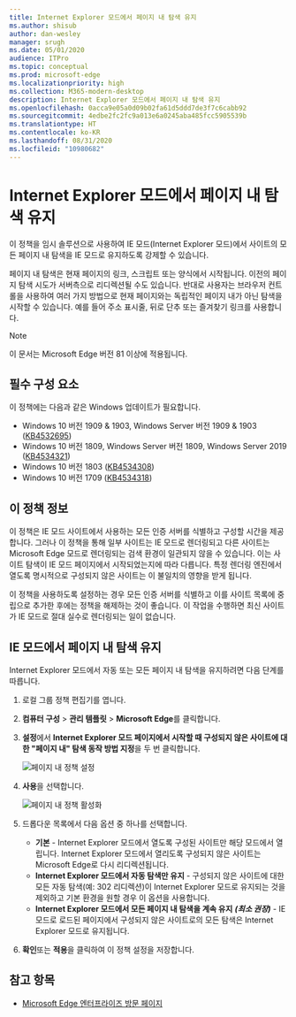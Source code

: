 ```yaml
---
title: Internet Explorer 모드에서 페이지 내 탐색 유지
ms.author: shisub
author: dan-wesley
manager: srugh
ms.date: 05/01/2020
audience: ITPro
ms.topic: conceptual
ms.prod: microsoft-edge
ms.localizationpriority: high
ms.collection: M365-modern-desktop
description: Internet Explorer 모드에서 페이지 내 탐색 유지
ms.openlocfilehash: 0acca9e05a0d09b02fa61d5ddd7de3f7c6cabb92
ms.sourcegitcommit: 4edbe2fc2fc9a013e6a0245aba485fcc5905539b
ms.translationtype: HT
ms.contentlocale: ko-KR
ms.lasthandoff: 08/31/2020
ms.locfileid: "10980682"
---
```

# Internet Explorer 모드에서 페이지 내 탐색 유지

이 정책을 임시 솔루션으로 사용하여 IE 모드(Internet Explorer 모드)에서 사이트의 모든 페이지 내 탐색을 IE 모드로 유지하도록 강제할 수 있습니다.

페이지 내 탐색은 현재 페이지의 링크, 스크립트 또는 양식에서 시작됩니다. 이전의 페이지 탐색 시도가 서버측으로 리디렉션될 수도 있습니다. 반대로 사용자는 브라우저 컨트롤을 사용하여 여러 가지 방법으로 현재 페이지와는 독립적인 페이지 내가 아닌 탐색을 시작할 수 있습니다. 예를 들어 주소 표시줄, 뒤로 단추 또는 즐겨찾기 링크를 사용합니다.

>[!NOTE]
>이 문서는 Microsoft Edge 버전 81 이상에 적용됩니다.

## 필수 구성 요소

이 정책에는 다음과 같은 Windows 업데이트가 필요합니다.

- Windows 10 버전 1909 & 1903, Windows Server 버전 1909 & 1903 ([KB4532695](https://support.microsoft.com/help/4532695))
- Windows 10 버전 1809, Windows Server 버전 1809, Windows Server 2019 ([KB4534321](https://support.microsoft.com/help/4534321))
- Windows 10 버전 1803 ([KB4534308](https://support.microsoft.com/help/4534308))
- Windows 10 버전 1709 ([KB4534318](https://support.microsoft.com/help/4534318))


## 이 정책 정보

이 정책은 IE 모드 사이트에서 사용하는 모든 인증 서버를 식별하고 구성할 시간을 제공합니다. 그러나 이 정책을 통해 일부 사이트는 IE 모드로 렌더링되고 다른 사이트는 Microsoft Edge 모드로 렌더링되는 검색 환경이 일관되지 않을 수 있습니다. 이는 사이트 탐색이 IE 모드 페이지에서 시작되었는지에 따라 다릅니다. 특정 렌더링 엔진에서 열도록 명시적으로 구성되지 않은 사이트는 이 불일치의 영향을 받게 됩니다.

이 정책을 사용하도록 설정하는 경우 모든 인증 서버를 식별하고 이를 사이트 목록에 중립으로 추가한 후에는 정책을 해제하는 것이 좋습니다. 이 작업을 수행하면 최신 사이트가 IE 모드로 절대 실수로 렌더링되는 일이 없습니다.

## IE 모드에서 페이지 내 탐색 유지

Internet Explorer 모드에서 자동 또는 모든 페이지 내 탐색을 유지하려면 다음 단계를 따릅니다.

1. 로컬 그룹 정책 편집기를 엽니다.
2. **컴퓨터 구성** > **관리 템플릿** > **Microsoft Edge**를 클릭합니다.
3. **설정**에서 **Internet Explorer 모드 페이지에서 시작할 때 구성되지 않은 사이트에 대한 "페이지 내" 탐색 동작 방법 지정**을 두 번 클릭합니다.

   ![페이지 내 정책 설정](media/edge-learnmore-inpage-nav/learnmore-in-page-nav-settings.png)

4. **사용**을 선택합니다. 

   ![페이지 내 정책 활성화](media/edge-learnmore-inpage-nav/learnmore-in-page-nav-enable.png)

5. 드롭다운 목록에서 다음 옵션 중 하나를 선택합니다.

   - **기본** - Internet Explorer 모드에서 열도록 구성된 사이트만 해당 모드에서 열립니다. Internet Explorer 모드에서 열리도록 구성되지 않은 사이트는 Microsoft Edge로 다시 리디렉션됩니다.
   - **Internet Explorer 모드에서 자동 탐색만 유지** - 구성되지 않은 사이트에 대한 모든 자동 탐색(예: 302 리디렉션)이 Internet Explorer 모드로 유지되는 것을 제외하고 기본 환경을 원할 경우 이 옵션을 사용합니다.
   - **Internet Explorer 모드에서 모든 페이지 내 탐색을 계속 유지** ***(최소 권장)*** - IE 모드로 로드된 페이지에서 구성되지 않은 사이트로의 모든 탐색은 Internet Explorer 모드로 유지됩니다.

6. **확인**또는 **적용**을 클릭하여 이 정책 설정을 저장합니다.

## 참고 항목

- [Microsoft Edge 엔터프라이즈 방문 페이지](https://aka.ms/EdgeEnterprise)
